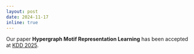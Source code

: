 ```yaml
---
layout: post
date: 2024-11-17
inline: true
---
```


Our paper **Hypergraph Motif Representation Learning** has been accepted at [KDD 2025](https://dl.acm.org/doi/10.1145/3690624.3709274).

